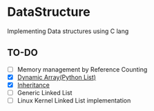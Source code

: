 # DataStructure
Implementing Data structures using C lang

## TO-DO
- [ ] Memory management by Reference Counting
- [x] [Dynamic Array(Python List)](dynamicArray)
- [x] [Inheritance](Inheritance)
- [ ] Generic Linked List
- [ ] Linux Kernel Linked List implementation
